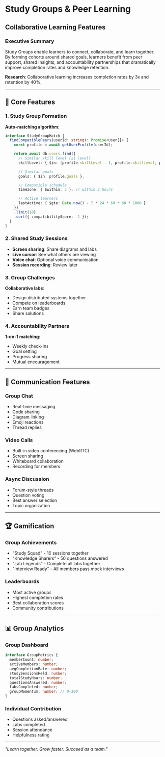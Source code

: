 # Study Groups & Peer Learning
## Collaborative Learning Features

### Executive Summary

Study Groups enable learners to connect, collaborate, and learn together. By forming cohorts around shared goals, learners benefit from peer support, shared insights, and accountability partnerships that dramatically improve completion rates and knowledge retention.

**Research**: Collaborative learning increases completion rates by 3x and retention by 40%.

---

## 🎯 Core Features

### 1. Study Group Formation
**Auto-matching algorithm**:
```typescript
interface StudyGroupMatch {
  findCompatiblePeers(userId: string): Promise<User[]> {
    const profile = await getUserProfile(userId);

    return await db.users.find({
      // Similar skill level (±1 level)
      skillLevel: { $in: [profile.skillLevel - 1, profile.skillLevel, profile.skillLevel + 1] },

      // Similar goals
      goals: { $in: profile.goals },

      // Compatible schedule
      timezone: { $within: 3 }, // within 3 hours

      // Active learners
      lastActive: { $gte: Date.now() - 7 * 24 * 60 * 60 * 1000 }
    })
    .limit(10)
    .sort({ compatibilityScore: -1 });
  }
}
```

### 2. Shared Study Sessions
- **Screen sharing**: Share diagrams and labs
- **Live cursor**: See what others are viewing
- **Voice chat**: Optional voice communication
- **Session recording**: Review later

### 3. Group Challenges
**Collaborative labs**:
- Design distributed systems together
- Compete on leaderboards
- Earn team badges
- Share solutions

### 4. Accountability Partners
**1-on-1 matching**:
- Weekly check-ins
- Goal setting
- Progress sharing
- Mutual encouragement

---

## 💬 Communication Features

### Group Chat
- Real-time messaging
- Code sharing
- Diagram linking
- Emoji reactions
- Thread replies

### Video Calls
- Built-in video conferencing (WebRTC)
- Screen sharing
- Whiteboard collaboration
- Recording for members

### Async Discussion
- Forum-style threads
- Question voting
- Best answer selection
- Topic organization

---

## 🏆 Gamification

### Group Achievements
- "Study Squad" - 10 sessions together
- "Knowledge Sharers" - 50 questions answered
- "Lab Legends" - Complete all labs together
- "Interview Ready" - All members pass mock interviews

### Leaderboards
- Most active groups
- Highest completion rates
- Best collaboration scores
- Community contributions

---

## 📊 Group Analytics

### Group Dashboard
```typescript
interface GroupMetrics {
  memberCount: number;
  activeMembers: number;
  avgCompletionRate: number;
  studySessionsHeld: number;
  totalStudyHours: number;
  questionsAnswered: number;
  labsCompleted: number;
  groupMomentum: number; // 0-100
}
```

### Individual Contribution
- Questions asked/answered
- Labs completed
- Session attendance
- Helpfulness rating

---

*"Learn together. Grow faster. Succeed as a team."*